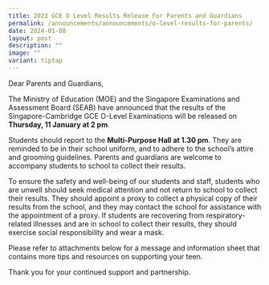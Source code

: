 ```yaml
---
title: 2023 GCE O Level Results Release For Parents and Guardians
permalink: /announcements/announcements/o-level-results-for-parents/
date: 2024-01-08
layout: post
description: ""
image: ""
variant: tiptap
---
```

<p>Dear Parents and Guardians,</p><p>The Ministry of Education (MOE) and the Singapore Examinations and Assessment Board (SEAB) have announced that the results of the Singapore-Cambridge GCE O-Level Examinations will be released on <strong>Thursday, 11 January at 2 pm</strong>.</p><p>Students should report to the <strong>Multi-Purpose Hall at 1.30 pm</strong>. They are reminded to be in their school uniform, and to adhere to the school’s attire and grooming guidelines. Parents and guardians are welcome to accompany students to school to collect their results.</p><p>To ensure the safety and well-being of our students and staff, students who are unwell should seek medical attention and not return to school to collect their results. They should appoint a proxy to collect a physical copy of their results from the school, and they may contact the school for assistance with the appointment of a proxy. If students are recovering from respiratory-related illnesses and are in school to collect their results, they should exercise social responsibility and wear a mask.</p><p>Please refer to attachments below for a message and information sheet that contains more tips and resources on supporting your teen.</p><p>Thank you for your continued support and partnership.&nbsp;</p><p></p><p></p>